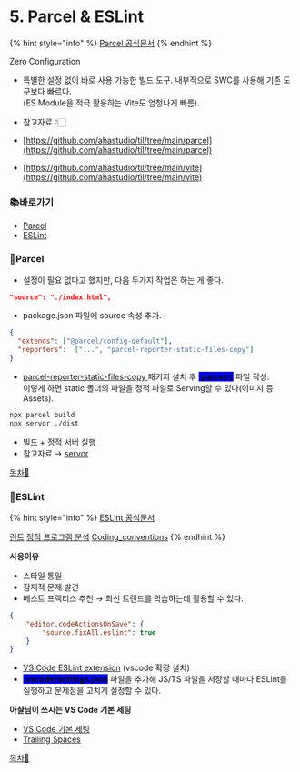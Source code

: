 # 5. Parcel & ESLint

{% hint style="info" %}
[Parcel 공식문서](https://parceljs.org/)
{% endhint %}

Zero Configuration
- 특별한 설정 없이 바로 사용 가능한 빌드 도구. 내부적으로 SWC를 사용해 기존 도구보다 빠르다.\
    (ES Module을 적극 활용하는 Vite도 엄청나게 빠름).<br>

- 참고자료 👇🏻
- [https://github.com/ahastudio/til/tree/main/parcel](https://github.com/ahastudio/til/tree/main/parcel)
- [https://github.com/ahastudio/til/tree/main/vite](https://github.com/ahastudio/til/tree/main/vite)

### 📚바로가기

- [Parcel](5.-parcel-and-eslint.md#parcel)
- [ESLint](5.-parcel-and-eslint.md#eslint)

### 📍Parcel

- 설정이 필요 없다고 했지만, 다음 두가지 작업은 하는 게 좋다.

```json
"source": "./index.html",
```

- package.json 파일에 source 속성 추가.<br>

```json
{
  "extends": ["@parcel/config-default"],
  "reporters":  ["...", "parcel-reporter-static-files-copy"]
}
```

- [parcel-reporter-static-files-copy ](https://github.com/elwin013/parcel-reporter-static-files-copy) 패키지 설치 후 <mark style="background-color:blue;">**.parcelrc**</mark>  파일 작성.\
    이렇게 하면 static 폴더의 파일을 정적 파일로 Serving할 수 있다(이미지 등 Assets). <br>

```bash
npx parcel build
npx servor ./dist
```
- 빌드 + 정적 서버 실행
- 참고자료 → [servor](https://github.com/lukejacksonn/servor)

[목차🔺](5.-parcel-and-eslint#undefined)

### 📍ESLint

{% hint style="info" %}
[ESLint 공식문서](https://eslint.org/)

[린트](https://ko.wikipedia.org/wiki/린트_(소프트웨어))
[정적 프로그램 분석](https://ko.wikipedia.org/wiki/정적_프로그램_분석)
[Coding_conventions](https://en.wikipedia.org/wiki/Coding_conventions)
{% endhint %}

**사용이유**
- 스타일 통일
- 잠재적 문제 발견
- 베스트 프랙티스 추천 → 최신 트렌드를 학습하는데 활용할 수 있다.<br>

```json
{
    "editor.codeActionsOnSave": {
        "source.fixAll.eslint": true
    }
}
```

- [VS Code ESLint extension](https://marketplace.visualstudio.com/items?itemName=dbaeumer.vscode-eslint) (vscode 확장 설치)
- <mark style="background-color:blue;">**.vscode/settings.json**</mark> 파일을 추가해 JS/TS 파일을 저장할 때마다 ESLint를 실행하고 문제점을 고치게 설정할 수 있다.

**아샬님이 쓰시는 VS Code 기본 세팅**
- [VS Code 기본 세팅](https://github.com/ahastudio/CodingLife/blob/main/20211008/react/.vscode/settings.json)
- [Trailing Spaces](https://marketplace.visualstudio.com/items?itemName=shardulm94.trailing-spaces)

[목차🔺](5.-parcel-and-eslint#undefined)